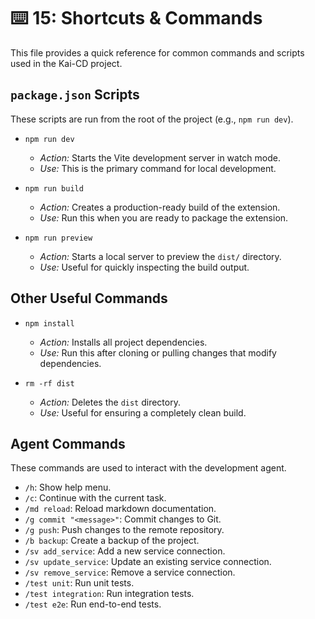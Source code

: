 # ⌨️ 15: Shortcuts & Commands

This file provides a quick reference for common commands and scripts used in the Kai-CD project.

## `package.json` Scripts

These scripts are run from the root of the project (e.g., `npm run dev`).

- `npm run dev`
  - *Action:* Starts the Vite development server in watch mode.
  - *Use:* This is the primary command for local development.

- `npm run build`
  - *Action:* Creates a production-ready build of the extension.
  - *Use:* Run this when you are ready to package the extension.

- `npm run preview`
  - *Action:* Starts a local server to preview the `dist/` directory.
  - *Use:* Useful for quickly inspecting the build output.

## Other Useful Commands

- `npm install`
  - *Action:* Installs all project dependencies.
  - *Use:* Run this after cloning or pulling changes that modify dependencies.

- `rm -rf dist`
  - *Action:* Deletes the `dist` directory.
  - *Use:* Useful for ensuring a completely clean build.

## Agent Commands

These commands are used to interact with the development agent.

- `/h`: Show help menu.
- `/c`: Continue with the current task.
- `/md reload`: Reload markdown documentation.
- `/g commit "<message>"`: Commit changes to Git.
- `/g push`: Push changes to the remote repository.
- `/b backup`: Create a backup of the project.
- `/sv add_service`: Add a new service connection.
- `/sv update_service`: Update an existing service connection.
- `/sv remove_service`: Remove a service connection.
- `/test unit`: Run unit tests.
- `/test integration`: Run integration tests.
- `/test e2e`: Run end-to-end tests. 